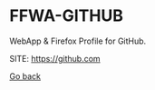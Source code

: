 # FFWA-GITHUB
 
 WebApp & Firefox Profile for GitHub.
 
 SITE: https://github.com

 [Go back](https://portable-linux-apps.github.io/apps.html)
